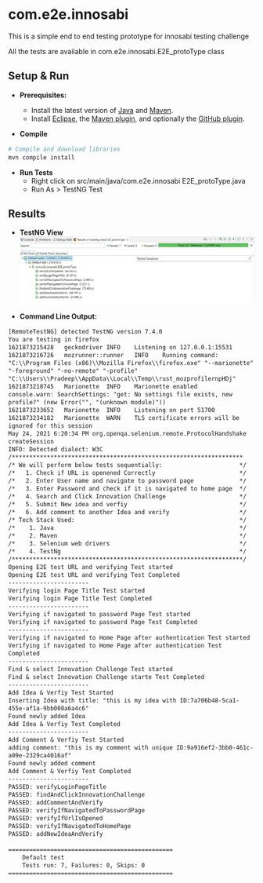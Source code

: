 # com.e2e.innosabi

This is a simple end to end testing prototype for innosabi testing challenge

All the tests are available in com.e2e.innosabi.E2E_protoType class

Setup & Run
-----
* **Prerequisites:**
    * Install the latest version of [Java](https://java.com) and [Maven](https://maven.apache.org/download.html).
    * Install [Eclipse](http://www.eclipse.org/downloads/), the [Maven plugin](http://eclipse.org/m2e/), and optionally the [GitHub plugin](http://eclipse.github.com/).

* **Compile**
```bash
# Compile and download libraries
mvn compile install
```
* **Run Tests**
   * Right click on src/main/java/com.e2e.innosabi E2E_protoType.java
   * Run As > TestNG Test

Results
-----
* **TestNG  View**
![Test NG Result](https://github.com/binduMashal/com.e2e.innosabi/blob/main/testNgRes.PNG)

* **Command Line Output:**
```
[RemoteTestNG] detected TestNG version 7.4.0
You are testing in firefox
1621873215428	geckodriver	INFO	Listening on 127.0.0.1:15531
1621873216726	mozrunner::runner	INFO	Running command: "C:\\Program Files (x86)\\Mozilla Firefox\\firefox.exe" "--marionette" "-foreground" "-no-remote" "-profile" "C:\\Users\\Pradeep\\AppData\\Local\\Temp\\rust_mozprofilernpHDj"
1621873218745	Marionette	INFO	Marionette enabled
console.warn: SearchSettings: "get: No settings file exists, new profile?" (new Error("", "(unknown module)"))
1621873233652	Marionette	INFO	Listening on port 51700
1621873234182	Marionette	WARN	TLS certificate errors will be ignored for this session
May 24, 2021 6:20:34 PM org.openqa.selenium.remote.ProtocolHandshake createSession
INFO: Detected dialect: W3C
/******************************************************************
/* We will perform below tests sequentially:                      */
/*   1. Check if URL is openened Correctly                        */
/*   2. Enter User name and navigate to password page        	  */
/*   3. Enter Password and check if it is navigated to home page  */
/*   4. Search and Click Innovation Challenge                     */
/*   5. Submit New idea and verfiy                                */
/*   6. Add comment to another Idea and verify                    */
/* Tech Stack Used:                                               */
/*    1. Java                                                     */
/*    2. Maven                                                    */
/*    3. Selenium web drivers                                     */
/*    4. TestNg                                                   */
/******************************************************************/
Opening E2E test URL and verifying Test started
Opening E2E test URL and verifying Test Completed
-----------------------
Verifying login Page Title Test started
Verifying login Page Title Test Completed
-----------------------
Verifying if navigated to password Page Test started
Verifying if navigated to password Page Test Completed
-----------------------
Verifying if navigated to Home Page after authentication Test started
Verifying if navigated to Home Page after authentication Test Completed
-----------------------
Find & select Innovation Challenge Test started
Find & select Innovation Challenge starte Test Completed
-----------------------
Add Idea & Verfiy Test Started
Inserting Idea with title: "this is my idea with ID:7a706b48-5ca1-455e-af1a-9bb008a6a4c6"
Found newly added Idea
Add Idea & Verfiy Test Completed
-----------------------
Add Comment & Verfiy Test Started
adding comment: "this is my comment with unique ID:9a916ef2-3bb0-461c-a09e-2329ca4016af"
Found newly added comment
Add Comment & Verfiy Test Completed
-----------------------
PASSED: verifyLoginPageTitle
PASSED: findAndClickInnovationChallenge
PASSED: addCommentAndVerify
PASSED: verifyIfNavigatedToPasswordPage
PASSED: verifyIfUrlIsOpened
PASSED: verifyIfNavigatedToHomePage
PASSED: addNewIdeaAndVerify

===============================================
    Default test
    Tests run: 7, Failures: 0, Skips: 0
===============================================
```
